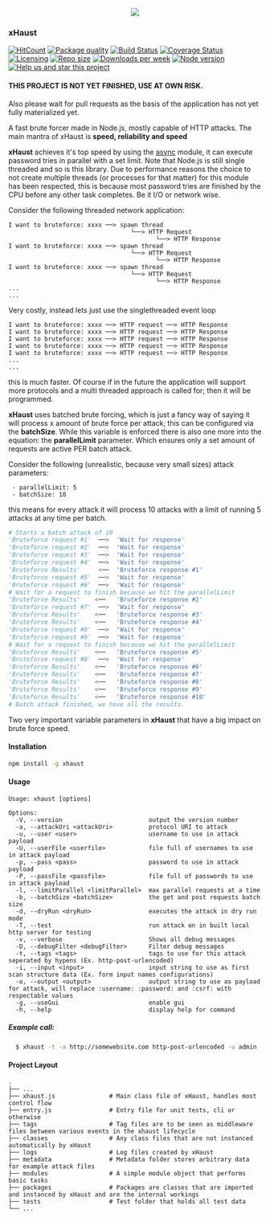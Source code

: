 <p align="center">
  <img src="https://i.imgur.com/bAaxslQ.png">
</p>

### xHaust

[![HitCount](http://hits.dwyl.com/GiveMeAllYourCats/xHaust.svg)](http://hits.dwyl.com/GiveMeAllYourCats/xHaust)
[![Package quality](https://packagequality.com/shield/xhaust.svg)](https://packagequality.com/#?package=xhaust)
[![Build Status](https://travis-ci.org/givemeallyourcats/xhaust.png?branch=master)](https://travis-ci.org/givemeallyourcats/xhaust)
[![Coverage Status](https://coveralls.io/repos/github/GiveMeAllYourCats/xHaust/badge.svg?branch=master)](https://coveralls.io/github/GiveMeAllYourCats/xHaust?branch=master)
[![Licensing](https://img.shields.io/github/license/givemeallyourcats/xhaust.svg)](https://raw.githubusercontent.com/givemeallyourcats/xhaust/master/LICENSE)
[![Repo size](https://img.shields.io/github/repo-size/givemeallyourcats/xhaust.svg)](https://github.com/givemeallyourcats/xhaust)
[![Downloads per week](https://img.shields.io/npm/dw/xhaust.svg)](https://www.npmjs.com/package/xhaust)
[![Node version](https://img.shields.io/node/v/xhaust.svg)](https://www.npmjs.com/package/xhaust)
[![Help us and star this project](https://img.shields.io/github/stars/givemeallyourcats/xhaust.svg?style=social)](https://github.com/givemeallyourcats/xhaust)

#### THIS PROJECT IS NOT YET FINISHED, USE AT OWN RISK.

Also please wait for pull requests as the basis of the application has not yet fully materialized yet.

A fast brute forcer made in Node.js, mostly capable of HTTP attacks. The main mantra of xHaust is **speed, reliability and speed**

**xHaust** achieves it's top speed by using the [async](https://caolan.github.io/async/v3/) module, it can execute password tries in parallel with a set limit. Note that Node.js is still single threaded and so is this library. Due to performance reasons the choice to not create multiple threads (or processes for that matter) for this module has been respected, this is because most password tries are finished by the CPU before any other task completes. Be it I/O or network wise.

Consider the following threaded network application:

```
I want to bruteforce: xxxx ──> spawn thread
                                  └──> HTTP Request
                                         └──> HTTP Response
I want to bruteforce: xxxx ──> spawn thread
                                  └──> HTTP Request
                                         └──> HTTP Response
I want to bruteforce: xxxx ──> spawn thread
                                  └──> HTTP Request
                                         └──> HTTP Response
...
...
```

Very costly, instead lets just use the singlethreaded event loop

```
I want to bruteforce: xxxx ──> HTTP request ──> HTTP Response
I want to bruteforce: xxxx ──> HTTP request ──> HTTP Response
I want to bruteforce: xxxx ──> HTTP request ──> HTTP Response
I want to bruteforce: xxxx ──> HTTP request ──> HTTP Response
I want to bruteforce: xxxx ──> HTTP request ──> HTTP Response
...
...
```

this is much faster. Of course if in the future the application will support more protocols and a multi threaded approach is called for; then it will be programmed.

**xHaust** uses batched brute forcing, which is just a fancy way of saying it will process x amount of brute force per attack; this can be configured via the **batchSize**. While this variable is enforced there is also one more into the equation: the **parallelLimit** parameter. Which ensures only a set amount of requests are active PER batch attack.

Consider the following (unrealistic, because very small sizes) attack parameters:

```
 - parallelLimit: 5
 - batchSize: 10
```

this means for every attack it will process 10 attacks with a limit of running 5 attacks at any time per batch.

```python
# Starts a batch attack of 10
'Bruteforce request #1'  ──>  'Wait for response'
'Bruteforce request #2'  ──>  'Wait for response'
'Bruteforce request #3'  ──>  'Wait for response'
'Bruteforce request #4'  ──>  'Wait for response'
'Bruteforce Results'     <──  'Bruteforce response #1'
'Bruteforce request #5'  ──>  'Wait for response'
'Bruteforce request #6'  ──>  'Wait for response'
# Wait for a request to finish because we hit the parallelLimit
'Bruteforce Results'    <──   'Bruteforce response #2'
'Bruteforce request #7'  ──>  'Wait for response'
'Bruteforce Results'    <──   'Bruteforce response #3'
'Bruteforce Results'    <──   'Bruteforce response #4'
'Bruteforce request #8'  ──>  'Wait for response'
'Bruteforce request #9'  ──>  'Wait for response'
# Wait for a request to finish because we hit the parallelLimit
'Bruteforce Results'    <──   'Bruteforce response #5'
'Bruteforce request #8'  ──>  'Wait for response'
'Bruteforce Results'    <──   'Bruteforce response #6'
'Bruteforce Results'    <──   'Bruteforce response #7'
'Bruteforce Results'    <──   'Bruteforce response #8'
'Bruteforce Results'    <──   'Bruteforce response #9'
'Bruteforce Results'    <──   'Bruteforce response #10'
# Batch attack finished, we have all the results.

```

Two very important variable parameters in **xHaust** that have a big impact on brute force speed.

#### Installation

```bash
npm install -g xhaust
```

#### Usage

```
Usage: xhaust [options]

Options:
  -V, --version                        output the version number
  -a, --attackUri <attackUri>          protocol URI to attack
  -u, --user <user>                    username to use in attack payload
  -U, --userFile <userfile>            file full of usernames to use in attack payload
  -p, --pass <pass>                    password to use in attack payload
  -P, --passFile <passfile>            file full of passwords to use in attack payload
  -l, --limitParallel <limitParallel>  max parallel requests at a time
  -b, --batchSize <batchSize>          the get and post requests batch size
  -d, --dryRun <dryRun>                executes the attack in dry run mode
  -T, --test                           run attack on in built local http server for testing
  -v, --verbose                        Shows all debug messages
  -D, --debugFilter <debugFilter>      Filter debug messages
  -t, --tags <tags>                    tags to use for this attack seperated by hypens (Ex. http-post-urlencoded)
  -i, --input <input>                  input string to use as first scan structure data (Ex. form input names configurations)
  -o, --output <output>                output string to use as payload for attack, will replace :username: :password: and :csrf: with respectable values
  -g, --useGui                         enable gui
  -h, --help                           display help for command
```

##### Example call:

```bash
  $ xhaust -t -a http://somewebsite.com http-post-urlencoded -u admin -P passwords.txt -s 1000 -l 130 -i "csrf=token" -o "username=:username:&password=:password:&csrftoken=:csrf:"`
```

#### Project Layout

    .
    ├── ...
    ├── xhaust.js               # Main class file of xHaust, handles most control flow
    ├── entry.js                # Entry file for unit tests, cli or otherwise
    ├── tags                    # Tag files are to be seen as middleware files between various events in the xhaust lifecycle
    ├── classes                 # Any class files that are not instanced automatically by xHaust
    ├── logs                    # Log files created by xHaust
    ├── metadata                # Metadata folder stores arbitrary data for example attack files
    ├── modules                 # A simple module object that performs basic tasks
    ├── packages                # Packages are classes that are imported and instanced by xHaust and are the internal workings
    ├── tests                   # Test folder that holds all test data
    └── ...

